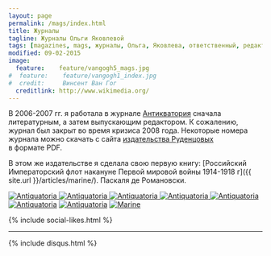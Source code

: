 ```yaml
---
layout: page
permalink: /mags/index.html
title: Журналы
tagline: Журналы Ольги Яковлевой
tags: [magazines, mags, журналы, Ольга, Яковлева, ответственный, редактор]
modified: 09-02-2015
image:
  feature:    feature/vangogh5_mags.jpg
#  feature:    feature/vangogh1_index.jpg
#  credit:     Винсент Ван Гог
  creditlink: http://www.wikimedia.org/
---
```


В 2006-2007 гг. я работала в журнале [Антикватория](http://antiquatoria.ru) сначала литературным,
а затем выпускающим редактором. К сожалению, журнал был закрыт во время кризиса 2008 года.
Некоторые номера журнала можно скачать с сайта [издательства Руденцовых](http://www.idomru.ru/magazin/)
в формате PDF.

В этом же издательстве я сделала свою первую книгу: [Российский Императорский флот накануне
Первой мировой войны 1914-1918 г]({{ site.url }}/articles/marine/). Паскаля де Романовски.

<!-- https://github.com/ionelmc/jquery-gp-gallery -->
<div class="pictures">
	<a href="http://antiquatoria.ru">
	<img title="Antiquatoria" src="{{ site.url }}/images/mags/number_21_22.jpg" />
	<img title="Antiquatoria" src="{{ site.url }}/images/mags/number_23.jpg" />
	<img title="Antiquatoria" src="{{ site.url }}/images/mags/number_24.jpg" />
	<img title="Antiquatoria" src="{{ site.url }}/images/mags/number_25_3.png" />
	<img title="Antiquatoria" src="{{ site.url }}/images/mags/number_26.jpg" />
	</a>
	<a href="http://antiquatoria.ru/archive/n26/n25_hranitel.html"><img title="Antiquatoria" src="{{ site.url }}/images/mags/number_26_hranitel.jpg" /></a>
	<a href="http://antiquatoria.ru/archive/n26/n26_russian.html"><img title="Antiquatoria" src="{{ site.url }}/images/mags/number_26_russki.jpg" /></a>
	<a href="{{ site.url }}/articles/marine/"><img title="Marine" src="{{ site.url }}/images/books-others/2008-marine_large.jpg" /></a>
</div>

{% include social-likes.html %}<hr>
{% include disqus.html %}
